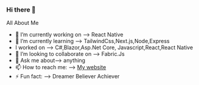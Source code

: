 ### Hi there 👋


All About Me

- 🔭 I’m currently working on --> React Native
- 🌱 I’m currently learning --> TailwindCss,Next.js,Node,Express
-    I worked on --> C#,Blazor,Asp.Net Core, Javascript,React,React Native
- 👯 I’m looking to collaborate on --> Fabric.Js 
- 💬 Ask me about--> anything
- 📫 How to reach me: --> [My website](https://webdev-shruti.netlify.app/)
- ⚡ Fun fact: --> Dreamer Believer Achiever

